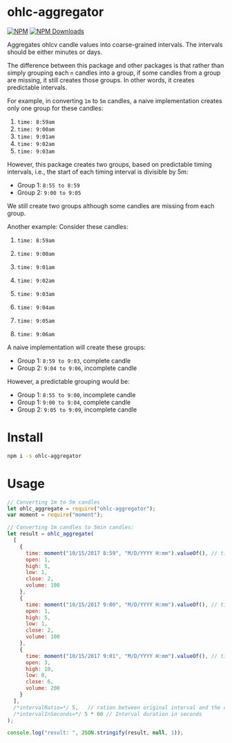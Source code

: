 # ohlc-aggregator

[![NPM](https://badge.fury.io/js/ohlc-aggregator.svg)](https://www.npmjs.com/package/ohlc-aggregator)
[![NPM Downloads][downloadst-image]][downloads-url]

[downloads-image]: https://img.shields.io/npm/dm/ohlc-aggregator.svg
[downloadst-image]: https://img.shields.io/npm/dt/ohlc-aggregator.svg
[downloads-url]: https://npmjs.org/package/ohlc-aggregator

Aggregates ohlcv candle values into coarse-grained intervals. The intervals should be either minutes or days.

The difference between this package and other packages is that rather than simply grouping each `n` candles into a group, if some candles from a group are missing, it still creates those groups. In other words, it creates predictable intervals.

For example, in converting `1m` to `5m` candles, a naive implementation creates only one group for these candles:

1. `time: 8:59am`
2. `time: 9:00am`
3. `time: 9:01am`
4. `time: 9:02am`
5. `time: 9:03am`

However, this package creates two groups, based on predictable timing intervals, i.e., the start of each timing interval is divisible by 5m:

- Group 1: `8:55 to 8:59`
- Group 2: `9:00 to 9:05`

We still create two groups although some candles are missing from each group.

Another example: Consider these candles:

1. `time: 8:59am`
2. `time: 9:00am`
3. `time: 9:01am`
4. `time: 9:02am`
5. `time: 9:03am`

6. `time: 9:04am`
7. `time: 9:05am`
8. `time: 9:06am`

A naive implementation will create these groups:

- Group 1: `8:59 to 9:03`, complete candle
- Group 2: `9:04 to 9:06`, incomplete candle

However, a predictable grouping would be:

- Group 1: `8:55 to 9:00`, incomplete candle
- Group 1: `9:00 to 9:04`, complete candle
- Group 2: `9:05 to 9:09`, incomplete candle


# Install

```bash
npm i -s ohlc-aggregator
```


# Usage

```javascript
// Converting 1m to 5m candles
let ohlc_aggregate = require("ohlc-aggregator");
var moment = require("moment");

// Converting 1m candles to 5min candles:
let result = ohlc_aggregate(
  [
    {
      time: moment("10/15/2017 8:59", "M/D/YYYY H:mm").valueOf(), // timestamp in milliseconds
      open: 1,
      high: 5,
      low: 1,
      close: 2,
      volume: 100
    },
    {
      time: moment("10/15/2017 9:00", "M/D/YYYY H:mm").valueOf(), // timestamp in milliseconds
      open: 1,
      high: 5,
      low: 1,
      close: 2,
      volume: 100
    },
    {
      time: moment("10/15/2017 9:01", "M/D/YYYY H:mm").valueOf(), // timestamp in milliseconds
      open: 3,
      high: 10,
      low: 0,
      close: 6,
      volume: 200
    }
  ],
  /*intervalRatio=*/ 5,   // ration between original interval and the desired interval
  /*intervalInSeconds=*/ 5 * 60 // Interval duration in seconds
);

console.log("result: ", JSON.stringify(result, null, 1));
```

